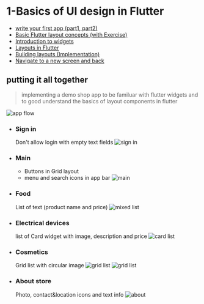 
# 1-Basics of UI design in Flutter

- [write your first app (part1, part2)](https://flutter.dev/docs/get-started/codelab)
- [Basic Flutter layout concepts (with Exercise)](https://flutter.dev/docs/codelabs/layout-basics)
- [Introduction to widgets](https://flutter.dev/docs/development/ui/widgets-intro)
- [Layouts in Flutter](https://flutter.dev/docs/development/ui/layout)
- [Building layouts (Implementation)](https://flutter.dev/docs/development/ui/layout/tutorial)
- [Navigate to a new screen and back](https://flutter.dev/docs/cookbook/navigation/navigation-basics)

## putting it all together

> implementing a demo shop app to be familuar with flutter widgets
> and to good understand the basics of layout components in flutter

![app flow](./images/app-flow.png)

- ### Sign in
  
    Don't allow login with empty text fields
    ![sign in](./images/sign-in.png)

- ### Main

  - Buttons in Grid layout
  - menu and search icons in app bar
  ![main](./images/main.jpg)

- ### Food

    List of text  (product name and price)
    ![mixed list](./images/mixed-list.png)

- ### Electrical devices

    list of Card widget with image, description and price
    ![card list](./images/card-list.gif)

- ### Cosmetics

    Grid list with circular image
    ![grid list](./images/grid-list.gif)    ![grid list](./images/grid-view.png)

- ### About store
  
    Photo, contact&location icons and text info
    ![about](./images/about.jpg)
